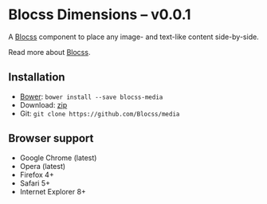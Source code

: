 # Blocss Dimensions – v0.0.1

A [Blocss](https://github.com/Blocss/blocss/) component to place any image- and text-like content side-by-side.

Read more about [Blocss](https://blocss.github.io/blocss).

## Installation

* [Bower](http://bower.io/): `bower install --save blocss-media`
* Download: [zip](https://github.com/Blocss/media/zipball/master)
* Git: `git clone https://github.com/Blocss/media`


## Browser support

* Google Chrome (latest)
* Opera (latest)
* Firefox 4+
* Safari 5+
* Internet Explorer 8+